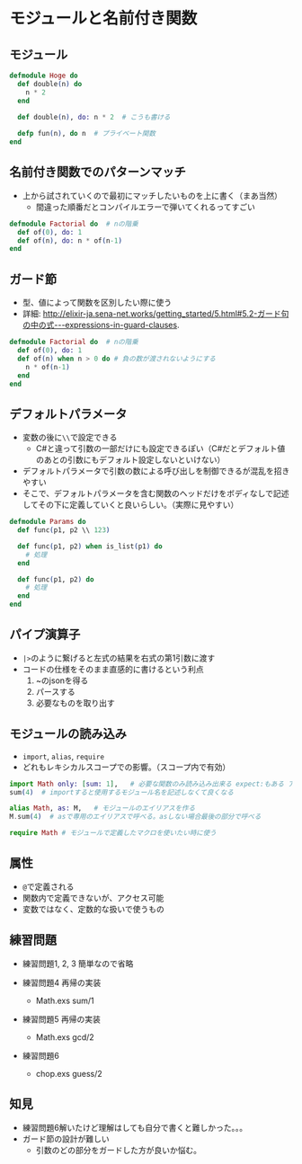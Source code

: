# モジュールと名前付き関数

##  モジュール
```hoge.ex
defmodule Hoge do
  def double(n) do
    n * 2
  end
  
  def double(n), do: n * 2  # こうも書ける

  defp fun(n), do n  # プライベート関数
end
```

## 名前付き関数でのパターンマッチ
* 上から試されていくので最初にマッチしたいものを上に書く（まあ当然）
    * 間違った順番だとコンパイルエラーで弾いてくれるってすごい
```ex
defmodule Factorial do  # nの階乗
  def of(0), do: 1
  def of(n), do: n * of(n-1)
end 
```

## ガード節
* 型、値によって関数を区別したい際に使う
* 詳細: http://elixir-ja.sena-net.works/getting_started/5.html#5.2-ガード句の中の式---expressions-in-guard-clauses.
```ex
defmodule Factorial do  # nの階乗
  def of(0), do: 1
  def of(n) when n > 0 do # 負の数が渡されないようにする
    n * of(n-1)
  end
end 
```

## デフォルトパラメータ
* 変数の後に`\\`で設定できる
  * C#と違って引数の一部だけにも設定できるぽい（C#だとデフォルト値のあとの引数にもデフォルト設定しないといけない）
* デフォルトパラメータで引数の数による呼び出しを制御できるが混乱を招きやすい
* そこで、デフォルトパラメータを含む関数のヘッドだけをボディなしで記述してその下に定義していくと良いらしい。（実際に見やすい）
```ex
defmodule Params do
  def func(p1, p2 \\ 123)

  def func(p1, p2) when is_list(p1) do
    # 処理
  end

  def func(p1, p2) do
    # 処理
  end
end
```

## パイプ演算子
* `|>`のように繋げると左式の結果を右式の第1引数に渡す
* コードの仕様をそのまま直感的に書けるという利点
  1. ~のjsonを得る
  1. パースする
  1. 必要なものを取り出す

## モジュールの読み込み
* `import`, `alias`, `require`
* どれもレキシカルスコープでの影響。（スコープ内で有効）
```ex
import Math only: [sum: 1],   # 必要な関数のみ読み込み出来る expect:もある アトムでまとめて読み込みも出来る
sum(4)  # importすると使用するモジュール名を記述しなくて良くなる

alias Math, as: M,   # モジュールのエイリアスを作る
M.sum(4)  # asで専用のエイリアスで呼べる。asしない場合最後の部分で呼べる

require Math # モジュールで定義したマクロを使いたい時に使う
```

## 属性
* `@`で定義される
* 関数内で定義できないが、アクセス可能
* 変数ではなく、定数的な扱いで使うもの



## 練習問題
* 練習問題1, 2, 3 簡単なので省略

* 練習問題4 再帰の実装
    * Math.exs sum/1

* 練習問題5 再帰の実装
    * Math.exs gcd/2

* 練習問題6 
    * chop.exs guess/2

## 知見
* 練習問題6解いたけど理解はしても自分で書くと難しかった。。。
* ガード節の設計が難しい
  * 引数のどの部分をガードした方が良いか悩む。